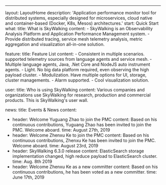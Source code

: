 ---
layout: LayoutHome
description: 'Application performance monitor tool for distributed systems, especially designed for microservices, cloud native and container-based (Docker, K8s, Mesos) architectures.'
start: Quick Start
what:
  title: What is SkyWalking
  content:
    - SkyWalking is an Observability Analysis Platform and Application Performance Management system.
    - Provide distributed tracing, service mesh telemetry analysis, metric aggregation and visualization all-in-one solution.

feature:
  title: Feature List
  content:
    - Consistent in multiple scenarios. supported telemetry sources from language agents and service mesh.
    - Multiple language agents, Java, .Net Core and NodeJS auto instrument agents.
    - Light. No big data platform required, even observing the high payload cluster.
    - Modulization. Have multiple options for UI, storage, cluster managements.
    - Alarm supported.
    - Cool visualization solution.

user:
  title: Who is using SkyWalking
  content: Various companies and organizations use SkyWalking for research, production and commercial products. This is SkyWalking's user wall.

news:
  title: Events & News
  content:
  - header: Welcome Yuguang Zhao to join the PMC
    content: Based on his continuous contributions, Yuguang Zhao has been invited to join the PMC. Welcome aboard.
    time: August 27th, 2019
  - header: Welcome Zhenxu Ke to join the PMC
    content: Based on his continuous contributions, Zhenxu Ke has been invited to join the PMC. Welcome aboard.
    time: August 23rd, 2019
  - header: SkyWalking 6.3.0 release
    content: ElasticSearch storage implementation changed, high reduce payload to ElasticSearch cluster.
    time: Aug. 8th 2019
  - header: Welcome Zhenxu Ke as a new committer
    content: Based on his continuous contributions, he has been voted as a new committer.
    time: June 17th, 2019
